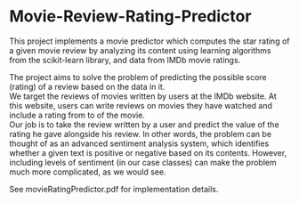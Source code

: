 # Movie-Review-Rating-Predictor #
This project implements a movie predictor which computes the star rating of a given movie review by analyzing its content using learning algorithms from the scikit-learn library, and data from IMDb movie ratings. 

The project aims to solve the problem of predicting the possible score (rating) of a review based on the data in it.  
We target the reviews of movies written by users at the IMDb website. At this website, users can write reviews on movies they have watched and include a rating from to of the movie.  
Our job is to take the review written by a user and predict the value of the rating he gave alongside his review. 
In other words, the problem can be thought of as an advanced sentiment analysis system, which identifies whether a given text is positive or negative based on its contents. However, including levels of sentiment (in our case classes) can make the problem much more complicated, as we would see.  

See movieRatingPredictor.pdf for implementation details.




